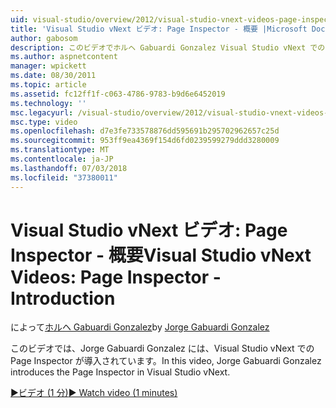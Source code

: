 ```yaml
---
uid: visual-studio/overview/2012/visual-studio-vnext-videos-page-inspector-introduction
title: 'Visual Studio vNext ビデオ: Page Inspector - 概要 |Microsoft Docs'
author: gabosom
description: このビデオでホルヘ Gabuardi Gonzalez Visual Studio vNext での Page Inspector が導入されています
ms.author: aspnetcontent
manager: wpickett
ms.date: 08/30/2011
ms.topic: article
ms.assetid: fc12ff1f-c063-4786-9783-b9d6e6452019
ms.technology: ''
msc.legacyurl: /visual-studio/overview/2012/visual-studio-vnext-videos-page-inspector-introduction
msc.type: video
ms.openlocfilehash: d7e3fe733578876dd595691b295702962657c25d
ms.sourcegitcommit: 953ff9ea4369f154d6fd0239599279ddd3280009
ms.translationtype: MT
ms.contentlocale: ja-JP
ms.lasthandoff: 07/03/2018
ms.locfileid: "37380011"
---
```

<a name="visual-studio-vnext-videos-page-inspector---introduction"></a><span data-ttu-id="53080-103">Visual Studio vNext ビデオ: Page Inspector - 概要</span><span class="sxs-lookup"><span data-stu-id="53080-103">Visual Studio vNext Videos: Page Inspector - Introduction</span></span>
====================
<span data-ttu-id="53080-104">によって[ホルヘ Gabuardi Gonzalez](https://github.com/gabosom)</span><span class="sxs-lookup"><span data-stu-id="53080-104">by [Jorge Gabuardi Gonzalez](https://github.com/gabosom)</span></span>

<span data-ttu-id="53080-105">このビデオでは、Jorge Gabuardi Gonzalez には、Visual Studio vNext での Page Inspector が導入されています。</span><span class="sxs-lookup"><span data-stu-id="53080-105">In this video, Jorge Gabuardi Gonzalez introduces the Page Inspector in Visual Studio vNext.</span></span>

[<span data-ttu-id="53080-106">&#9654;ビデオ (1 分)</span><span class="sxs-lookup"><span data-stu-id="53080-106">&#9654; Watch video (1 minutes)</span></span>](https://channel9.msdn.com/Blogs/ASP-NET-Site-Videos/visual-studio-vnext-videos-page-inspector-introduction)
